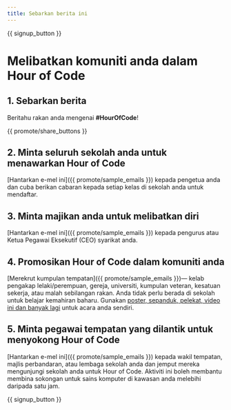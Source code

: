```yaml
---
title: Sebarkan berita ini
---
```


{{ signup_button }}

# Melibatkan komuniti anda dalam Hour of Code

## 1. Sebarkan berita

Beritahu rakan anda mengenai **#HourOfCode**!

{{ promote/share_buttons }}

## 2. Minta seluruh sekolah anda untuk menawarkan Hour of Code

[Hantarkan e-mel ini]({{ promote/sample_emails }}) kepada pengetua anda dan cuba berikan cabaran kepada setiap kelas di sekolah anda untuk mendaftar.

## 3. Minta majikan anda untuk melibatkan diri

[Hantarkan e-mel ini]({{ promote/sample_emails }}) kepada pengurus atau Ketua Pegawai Eksekutif (CEO) syarikat anda.

## 4. Promosikan Hour of Code dalam komuniti anda

[Merekrut kumpulan tempatan]({{ promote/sample_emails }})— kelab pengakap lelaki/perempuan, gereja, universiti, kumpulan veteran, kesatuan sekerja, atau malah sebilangan rakan. Anda tidak perlu berada di sekolah untuk belajar kemahiran baharu. Gunakan [poster, sepanduk, pelekat, video ini dan banyak lagi](/promote/resources) untuk acara anda sendiri.

## 5. Minta pegawai tempatan yang dilantik untuk menyokong Hour of Code

[Hantarkan e-mel ini]({{ promote/sample_emails }}) kepada wakil tempatan, majlis perbandaran, atau lembaga sekolah anda dan jemput mereka mengunjungi sekolah anda untuk Hour of Code. Aktiviti ini boleh membantu membina sokongan untuk sains komputer di kawasan anda melebihi daripada satu jam.

{{ signup_button }}